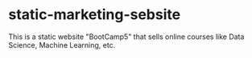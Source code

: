 # static-marketing-sebsite
This is a static website "BootCamp5" that sells online courses like Data Science, Machine Learning, etc.
